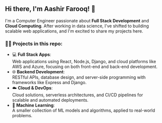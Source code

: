 ## Hi there, I'm Aashir Farooq! 👋
I'm a Computer Engineer passionate about **Full Stack Development** and **Cloud Computing**. After working in data science, I've shifted to building scalable web applications, and I'm excited to share my projects here.

### 👨‍💻 Projects in this repo:
- 💻 **Full Stack Apps**:  
  Web applications using React, Node.js, Django, and cloud platforms like AWS and Azure, focusing on both front-end and back-end development.
- 🌐 **Backend Development**:  
  RESTful APIs, database design, and server-side programming with frameworks like Express and Django.
- ☁️ **Cloud & DevOps**:  
  Cloud solutions, serverless architectures, and CI/CD pipelines for scalable and automated deployments.
- 🤖 **Machine Learning**:  
  A smaller collection of ML models and algorithms, applied to real-world problems.
